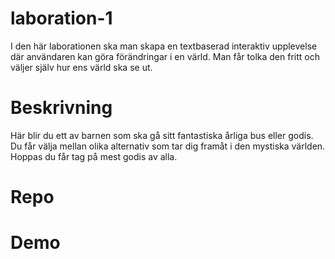 # laboration-1
I den här laborationen ska man skapa en textbaserad interaktiv upplevelse där användaren kan göra förändringar i en värld. Man får tolka den fritt och väljer själv hur ens värld ska se ut. 

# Beskrivning
Här blir du ett av barnen som ska gå sitt fantastiska årliga bus eller godis. Du får välja mellan olika alternativ som tar dig framåt i den mystiska världen. Hoppas du får tag på mest godis av alla. 

# Repo


# Demo

